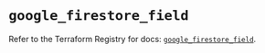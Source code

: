 # `google_firestore_field`

Refer to the Terraform Registry for docs: [`google_firestore_field`](https://registry.terraform.io/providers/hashicorp/google-beta/6.41.0/docs/resources/google_firestore_field).
